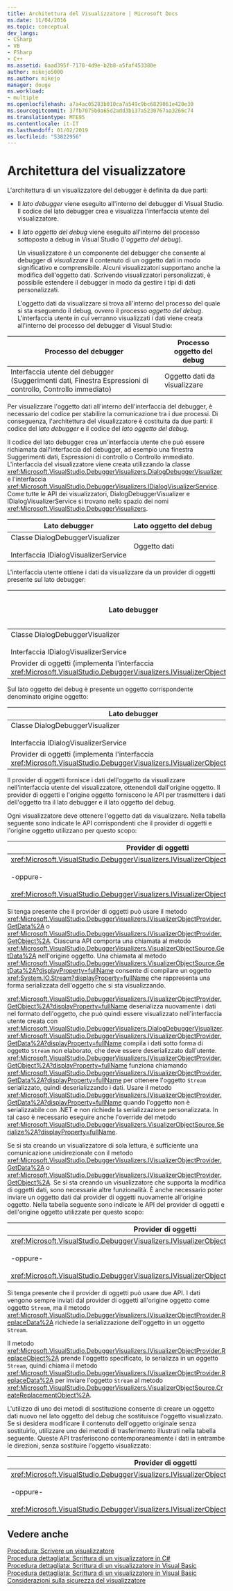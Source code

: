 ```yaml
---
title: Architettura del Visualizzatore | Microsoft Docs
ms.date: 11/04/2016
ms.topic: conceptual
dev_langs:
- CSharp
- VB
- FSharp
- C++
ms.assetid: 6aad395f-7170-4d9e-b2b8-a5faf453380e
author: mikejo5000
ms.author: mikejo
manager: douge
ms.workload:
- multiple
ms.openlocfilehash: a7a4ac05283b010ca7a549c9bc6829061e420e30
ms.sourcegitcommit: 37fb7075b0a65d2add3b137a5230767aa3266c74
ms.translationtype: MTE95
ms.contentlocale: it-IT
ms.lasthandoff: 01/02/2019
ms.locfileid: "53822956"
---
```

# <a name="visualizer-architecture"></a>Architettura del visualizzatore
L'architettura di un visualizzatore del debugger è definita da due parti:  
  
- Il *lato debugger* viene eseguito all'interno del debugger di Visual Studio. Il codice del lato debugger crea e visualizza l'interfaccia utente del visualizzatore.  
  
- Il *lato oggetto del debug* viene eseguito all'interno del processo sottoposto a debug in Visual Studio (l'*oggetto del debug*).  
  
  Un visualizzatore è un componente del debugger che consente al debugger di *visualizzare* il contenuto di un oggetto dati in modo significativo e comprensibile. Alcuni visualizzatori supportano anche la modifica dell'oggetto dati. Scrivendo visualizzatori personalizzati, è possibile estendere il debugger in modo da gestire i tipi di dati personalizzati.  
  
  L'oggetto dati da visualizzare si trova all'interno del processo del quale si sta eseguendo il debug, ovvero il processo *oggetto del debug*. L'interfaccia utente in cui verranno visualizzati i dati viene creata all'interno del processo del debugger di Visual Studio:  
  
|Processo del debugger|Processo oggetto del debug|  
|----------------------|----------------------|  
|Interfaccia utente del debugger (Suggerimenti dati, Finestra Espressioni di controllo, Controllo immediato)|Oggetto dati da visualizzare|  
  
 Per visualizzare l'oggetto dati all'interno dell'interfaccia del debugger, è necessario del codice per stabilire la comunicazione tra i due processi. Di conseguenza, l'architettura del visualizzatore è costituita da due parti: il codice del *lato debugger* e il codice del *lato oggetto del debug*.  
  
 Il codice del lato debugger crea un'interfaccia utente che può essere richiamata dall'interfaccia del debugger, ad esempio una finestra Suggerimenti dati, Espressioni di controllo o Controllo immediato. L'interfaccia del visualizzatore viene creata utilizzando la classe <xref:Microsoft.VisualStudio.DebuggerVisualizers.DialogDebuggerVisualizer> e l'interfaccia <xref:Microsoft.VisualStudio.DebuggerVisualizers.IDialogVisualizerService>. Come tutte le API dei visualizzatori, DialogDebuggerVisualizer e IDialogVisualizerService si trovano nello spazio dei nomi <xref:Microsoft.VisualStudio.DebuggerVisualizers>.  
  
|Lato debugger|Lato oggetto del debug|  
|-------------------|-------------------|  
|Classe DialogDebuggerVisualizer<br /><br /> Interfaccia IDialogVisualizerService|Oggetto dati|  
  
 L'interfaccia utente ottiene i dati da visualizzare da un provider di oggetti presente sul lato debugger:  
  
|Lato debugger|Lato oggetto del debug|  
|-------------------|-------------------|  
|Classe DialogDebuggerVisualizer<br /><br /> Interfaccia IDialogVisualizerService|Oggetto dati|  
|Provider di oggetti (implementa l'interfaccia <xref:Microsoft.VisualStudio.DebuggerVisualizers.IVisualizerObjectProvider>)||  
  
 Sul lato oggetto del debug è presente un oggetto corrispondente denominato origine oggetto:  
  
|Lato debugger|Lato oggetto del debug|  
|-------------------|-------------------|  
|Classe DialogDebuggerVisualizer<br /><br /> Interfaccia IDialogVisualizerService|Oggetto dati|  
|Provider di oggetti (implementa l'interfaccia <xref:Microsoft.VisualStudio.DebuggerVisualizers.IVisualizerObjectProvider>)|Origine oggetto (derivata dalla classe <xref:Microsoft.VisualStudio.DebuggerVisualizers.VisualizerObjectSource>).|  
  
 Il provider di oggetti fornisce i dati dell'oggetto da visualizzare nell'interfaccia utente del visualizzatore, ottenendoli dall'origine oggetto. Il provider di oggetti e l'origine oggetto forniscono le API per trasmettere i dati dell'oggetto tra il lato debugger e il lato oggetto del debug.  
  
 Ogni visualizzatore deve ottenere l'oggetto dati da visualizzare. Nella tabella seguente sono indicate le API corrispondenti che il provider di oggetti e l'origine oggetto utilizzano per questo scopo:  
  
|Provider di oggetti|Origine oggetto|  
|---------------------|-------------------|  
|<xref:Microsoft.VisualStudio.DebuggerVisualizers.IVisualizerObjectProvider.GetData%2A><br /><br /> -oppure-<br /><br /> <xref:Microsoft.VisualStudio.DebuggerVisualizers.IVisualizerObjectProvider.GetObject%2A>|<xref:Microsoft.VisualStudio.DebuggerVisualizers.VisualizerObjectSource.GetData%2A>|  
  
 Si tenga presente che il provider di oggetti può usare il metodo <xref:Microsoft.VisualStudio.DebuggerVisualizers.IVisualizerObjectProvider.GetData%2A> o <xref:Microsoft.VisualStudio.DebuggerVisualizers.IVisualizerObjectProvider.GetObject%2A>. Ciascuna API comporta una chiamata al metodo <xref:Microsoft.VisualStudio.DebuggerVisualizers.VisualizerObjectSource.GetData%2A> nell'origine oggetto. Una chiamata al metodo <xref:Microsoft.VisualStudio.DebuggerVisualizers.VisualizerObjectSource.GetData%2A?displayProperty=fullName> consente di compilare un oggetto <xref:System.IO.Stream?displayProperty=fullName> che rappresenta una forma serializzata dell'oggetto che si sta visualizzando.  
  
 <xref:Microsoft.VisualStudio.DebuggerVisualizers.IVisualizerObjectProvider.GetObject%2A?displayProperty=fullName> deserializza nuovamente i dati nel formato dell'oggetto, che può quindi essere visualizzato nell'interfaccia utente creata con <xref:Microsoft.VisualStudio.DebuggerVisualizers.DialogDebuggerVisualizer>. <xref:Microsoft.VisualStudio.DebuggerVisualizers.IVisualizerObjectProvider.GetData%2A?displayProperty=fullName> compila i dati sotto forma di oggetto `Stream` non elaborato, che deve essere deserializzato dall'utente. <xref:Microsoft.VisualStudio.DebuggerVisualizers.IVisualizerObjectProvider.GetObject%2A?displayProperty=fullName> funziona chiamando <xref:Microsoft.VisualStudio.DebuggerVisualizers.IVisualizerObjectProvider.GetData%2A?displayProperty=fullName> per ottenere l'oggetto `Stream` serializzato, quindi deserializzando i dati. Usare il metodo <xref:Microsoft.VisualStudio.DebuggerVisualizers.IVisualizerObjectProvider.GetData%2A?displayProperty=fullName> quando l'oggetto non è serializzabile con .NET e non richiede la serializzazione personalizzata. In tal caso è necessario eseguire anche l'override del metodo <xref:Microsoft.VisualStudio.DebuggerVisualizers.VisualizerObjectSource.Serialize%2A?displayProperty=fullName>.  
  
 Se si sta creando un visualizzatore di sola lettura, è sufficiente una comunicazione unidirezionale con il metodo <xref:Microsoft.VisualStudio.DebuggerVisualizers.IVisualizerObjectProvider.GetData%2A> o <xref:Microsoft.VisualStudio.DebuggerVisualizers.IVisualizerObjectProvider.GetObject%2A>. Se si sta creando un visualizzatore che supporta la modifica di oggetti dati, sono necessarie altre funzionalità. È anche necessario poter inviare un oggetto dati dal provider di oggetti nuovamente all'origine oggetto. Nella tabella seguente sono indicate le API del provider di oggetti e dell'origine oggetto utilizzate per questo scopo:  
  
|Provider di oggetti|Origine oggetto|  
|---------------------|-------------------|  
|<xref:Microsoft.VisualStudio.DebuggerVisualizers.IVisualizerObjectProvider.ReplaceData%2A><br /><br /> -oppure-<br /><br /> <xref:Microsoft.VisualStudio.DebuggerVisualizers.IVisualizerObjectProvider.ReplaceObject%2A>|<xref:Microsoft.VisualStudio.DebuggerVisualizers.VisualizerObjectSource.CreateReplacementObject%2A>|  
  
 Si tenga presente che il provider di oggetti può usare due API. I dati vengono sempre inviati dal provider di oggetti all'origine oggetto come oggetto `Stream`, ma il metodo <xref:Microsoft.VisualStudio.DebuggerVisualizers.IVisualizerObjectProvider.ReplaceData%2A> richiede la serializzazione dell'oggetto in un oggetto `Stream`.  
  
 Il metodo <xref:Microsoft.VisualStudio.DebuggerVisualizers.IVisualizerObjectProvider.ReplaceObject%2A> prende l'oggetto specificato, lo serializza in un oggetto `Stream`, quindi chiama il metodo <xref:Microsoft.VisualStudio.DebuggerVisualizers.IVisualizerObjectProvider.ReplaceData%2A> per inviare l'oggetto `Stream` al metodo <xref:Microsoft.VisualStudio.DebuggerVisualizers.VisualizerObjectSource.CreateReplacementObject%2A>.  
  
 L'utilizzo di uno dei metodi di sostituzione consente di creare un oggetto dati nuovo nel lato oggetto del debug che sostituisce l'oggetto visualizzato. Se si desidera modificare il contenuto dell'oggetto originale senza sostituirlo, utilizzare uno dei metodi di trasferimento illustrati nella tabella seguente. Queste API trasferiscono contemporaneamente i dati in entrambe le direzioni, senza sostituire l'oggetto visualizzato:  
  
|Provider di oggetti|Origine oggetto|  
|---------------------|-------------------|  
|<xref:Microsoft.VisualStudio.DebuggerVisualizers.IVisualizerObjectProvider.TransferData%2A><br /><br /> -oppure-<br /><br /> <xref:Microsoft.VisualStudio.DebuggerVisualizers.IVisualizerObjectProvider.TransferObject%2A>|<xref:Microsoft.VisualStudio.DebuggerVisualizers.VisualizerObjectSource.TransferData%2A>|  
  
## <a name="see-also"></a>Vedere anche  
 [Procedura: Scrivere un visualizzatore](/visualstudio/debugger/create-custom-visualizers-of-data)   
 [Procedura dettagliata: Scrittura di un visualizzatore in C#](../debugger/walkthrough-writing-a-visualizer-in-csharp.md)   
 [Procedura dettagliata: Scrittura di un visualizzatore in Visual Basic](../debugger/walkthrough-writing-a-visualizer-in-visual-basic.md)   
 [Procedura dettagliata: Scrittura di un visualizzatore in Visual Basic](../debugger/walkthrough-writing-a-visualizer-in-visual-basic.md)   
 [Considerazioni sulla sicurezza del visualizzatore](../debugger/visualizer-security-considerations.md)